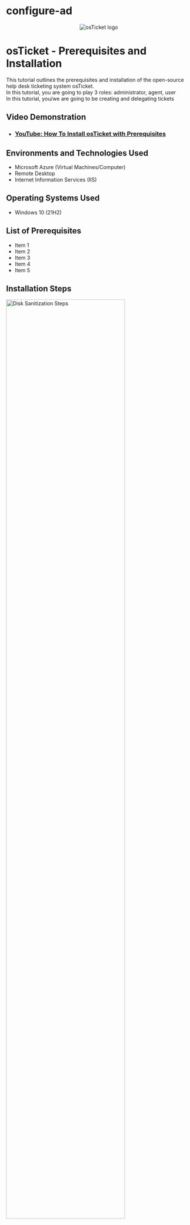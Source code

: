 # configure-ad

<p align="center">
<img src="https://i.imgur.com/Clzj7Xs.png" alt="osTicket logo"/>
</p>

<h1>osTicket - Prerequisites and Installation</h1>
This tutorial outlines the prerequisites and installation of the open-source help desk ticketing system osTicket.<br />
In this tutorial, you are going to play 3 roles:  administrator, agent, user <br>
In this tutorial, you/we are going to be creating and delegating tickets <br>

<h2>Video Demonstration</h2>

- ### [YouTube: How To Install osTicket with Prerequisites](https://www.youtube.com)

<h2>Environments and Technologies Used</h2>

- Microsoft Azure (Virtual Machines/Computer)
- Remote Desktop
- Internet Information Services (IIS)

<h2>Operating Systems Used </h2>

- Windows 10</b> (21H2)

<h2>List of Prerequisites</h2>

- Item 1
- Item 2
- Item 3
- Item 4
- Item 5

<h2>Installation Steps</h2>

<p>
<img src="https://i.imgur.com/DJmEXEB.png" height="80%" width="80%" alt="Disk Sanitization Steps"/>
</p>
<p>
<strong> Create 2 VMs (1 Window 2022 [DC-1], 1 Window 10 [Client-1]) (Use the same Resource Group and Vnet )</strong><br>
Windows 2022 - note: don't check the box under Licensing <br>
Windows 10 - DO check the box under Licensing

Create 2 Virtual Machines (VMs)

<strong> First we create a Windows 10 Virtual Machine </strong>

1) Type "portal.azure.com" in the url search bar, which should bring you to the Azure homepage and then click "Virtual Machines" (see screenshot)
![Screenshot 2024-05-19 120803](https://github.com/jaysixco/monitoring-traffic-rd/assets/160427311/3e38d2a9-6b4a-4191-8d7b-371ced1ae53d)

2) On the Virtual Machines page, click "+ Create" (in the left hand corner) and then click "Azure virtual machine" in the drop down menu (see screenshot)
![Screenshot 2024-05-19 121645](https://github.com/jaysixco/monitoring-traffic-rd/assets/160427311/1478bc17-d2e7-4b9e-9da5-d3f1a560becd)


4) For "Resource group *" - click "Create new" and then type whatever name you want <br>
   For "Virtual machine name *" - type whatever name you want <br>
   For "Region *" - Click any option that starts with ("US") <br>
   For "Availability Zone * - Leave it as "Zone 1"<br>
   For "Image *" - click "Windows 10 Pro, version 22H2 - x64 Gen2" <br>
   For "Size *" - Any option that has "2 vcpus" or "4 vcpus" <br>
   For "Username *" - "Windows-10-VM" (for example/whatever you want) <br>
   For "Password *" - "Password1" (for example/whatever you want) <br>
   For "Confirm password *" - whatever you typed in previous step <br>
   For "Public inbound ports *" - "Allow selected ports" <br>
   For "Select inbound ports *" - "RDP (3389)" <br>
   Under "Licensing" check the box next to "I confirm I have an eligible Windows 10/11 license with multi-tenant hosting rights." <br>
   When you're done, cLick the blue button at the bottom that says "Review + create"
   An example of how the page should look like when done: <br>
  ![w10vmpg1](https://github.com/jaysixco/configure-ad/assets/160427311/db59fffb-0e55-46a1-aaa2-6492eecb811a) <br>
  <img width="302" alt="w10vmpg2" src="https://github.com/jaysixco/configure-ad/assets/160427311/3efbd4d7-62fd-4eac-853d-588b7785787f">


   
6) Clicking "Review + create" from the previous step will bring you to this page. All you have to do is click the blue button that says "Create".
![Screenshot 2024-05-19 130702](https://github.com/jaysixco/monitoring-traffic-rd/assets/160427311/48b6672d-5ec0-46e2-b79e-4cdf45514bc8)


<strong> Now we create a Windows 2022 Virtual Machine </strong>

1) After you click "Create" in previous step, you will see this page <br>
<img width="956" alt="deployment in progress" src="https://github.com/jaysixco/configure-ad/assets/160427311/11a468e8-9380-41cf-849c-7ccada54790d">
<br>
2) Wait until it turns into this page (see screenshot), then click "Create another VM" <br>
![Screenshot 2024-06-10 074023](https://github.com/jaysixco/configure-ad/assets/160427311/08685797-a9c7-43db-abe0-88f0671d09e6) <br>
3) Click the "Networking" tab <br>
4) Click the drop down menu for "Virtual network" <br>
5) If you don't see any virtual networks, like this (see screenshot), refresh the page <br>
![no virtual network](https://github.com/jaysixco/monitoring-traffic-rd/assets/160427311/739fe2e2-d91b-4bc3-8f9c-d20f1595ab2d) <br>
6) Repeat steps 2 and 3, and now you should see this (see screenshot). Click whichever option ends in "-vnet", then click the "Basics" tab. <br>
<img width="593" alt="image" src="https://github.com/jaysixco/configure-ad/assets/160427311/059c839e-b18d-43d1-ab3d-f0a4a9aa021d">
<br>
7) For "Resource group *" - click the drop down menu and click the name of the resource group you created for Windows 10 <br>
   For "Virtual machine name *" - type whatever you want <br>
   For "Region *" - Same region as the one you chose for Windows 10 <br>
   For "Availability Zone * - Leave it as "Zone 1"<br>
   For "Image *" - "Ubuntu Server 22.04 LTS - x64 Gen2" <br>
   For "Size *" - Any option that has "2 vcpus" or "4 vcpus" <br>
   For "Authentication type" - click "Password" <br>
   For "Username *" - "Windows-2022-VM" (for example/whatever you want) <br>
   For "Password *" - "Password1" (for example/whatever you want) <br>
   For "Confirm password *" - whatever you typed in previous step <br>
   For "Public inbound ports *" - "Allow selected ports" <br>
   For "Select inbound ports *" - "SSH (22)" <br>
   Under "Licensing" **DO NOT** check the box next to "I confirm I have an eligible Windows 10/11 license with multi-tenant hosting rights." <br>
   When you're done, click the blue button at the bottom that says "Review + create" <br>
   An example of how the page should look like when done: <br>
<img width="306" alt="w22p1" src="https://github.com/jaysixco/configure-ad/assets/160427311/b6da2760-463e-4efc-ac4a-887d86203203"> <br>
<img width="302" alt="w22p2" src="https://github.com/jaysixco/configure-ad/assets/160427311/84b94ca5-a8d9-4673-aad0-9ef6718402e1">


8) Clicking "Review + create" from the previous step will bring you to this page. All you have to do is click the blue button that says "Create".
<img width="533" alt="w22create" src="https://github.com/jaysixco/configure-ad/assets/160427311/63908051-93c3-4525-b355-6e2985f9f5bc">

<strong> Waiting for the VMs to be created </strong>

1) Click the Microsoft Search bar (1) and then click "Virtual Machines" (2) <br>
![click search then VM](https://github.com/jaysixco/monitoring-traffic-rd/assets/160427311/7b1c4437-bdda-4f29-bce7-fed665dd1380)

2) You might see that 1 VM is running while the other VM is still being created (see screenshot).
<img width="958" alt="1run" src="https://github.com/jaysixco/configure-ad/assets/160427311/78b00970-db1c-4a2a-9924-9e91b6793184">

3) Refresh the page from time to time until it shows that both VM's are running (see screenshot).
<img width="959" alt="2run" src="https://github.com/jaysixco/configure-ad/assets/160427311/21c8866d-d516-467d-bfb2-0b9452e2e758">

<br>
<br>
<br>
<br>
<br>
<br>
<br>
<br>
<br>
<br>
<br>
<br>
<br>
<br>


<h2>started from here</h2>
<strong> Change DC-1 NIC to static </strong><br>
1) Go to the Virtual Machine's page and right click the name of your Windows 2022 DC-1 and open it in a new tab <br><br>
<img width="572" alt="new tab" src="https://github.com/jaysixco/configure-ad/assets/160427311/52d39049-764d-402b-a154-e82dfd2c8b97">

2) In the sidebar under "Networking" click "Network settings" (1) and then Click "IP configurations" (2) <br>
<img width="806" alt="ipconfig" src="https://github.com/jaysixco/configure-ad/assets/160427311/3b7d6193-4724-48cf-b791-9f183f0f7395">
<br>
3) Scroll down and click "ipconfig1" (1), then click "Static" (2), scroll down and then click "Save" (3) <br>
<img width="864" alt="static" src="https://github.com/jaysixco/configure-ad/assets/160427311/29453887-4abb-41da-a15a-1df8880755ee">

4)

<strong> Log in to DC-1's firewall (hint: type) and enable ICMPv4 traffic  </strong><br>
1) Log in to Windows 2022 VM through Remote Desktop <br>
1) Starting from the Virtual Machines homepage (see screenshot), right click the name of your Windows 2022 VM and open it in a new tab <br>
<img width="574" alt="vmhomepage" src="https://github.com/jaysixco/configure-ad/assets/160427311/af994a61-d2c6-4a33-8f41-18fd79c57135"> <br>
<img width="572" alt="new tab" src="https://github.com/jaysixco/configure-ad/assets/160427311/32b3a4d4-0e0c-43d1-9945-55d98ad69f01"> <br>
2) In the Window 2022 VM homepage, look for "Public IP address" and click white space next to it to copy that number to your clipboard <br>
<img width="958" alt="coptoclip" src="https://github.com/jaysixco/configure-ad/assets/160427311/c8a4d375-a65e-49c9-8da0-73110aff4782"> <br>
3) Click the Search button at the bottom of your screen (1), type "Remote Desktop Connection" (2) and then click "Open" (3) <br>
![Remote Desktop Login](https://github.com/jaysixco/monitoring-traffic-rd/assets/160427311/171f3b17-5895-4a7f-9591-1d7b359c3191)
4) Press the "Ctrl" and "V" button on your keyboard at the same time to paste the number you copied in step 2 and then click "Connect" <br>
5) On the page that says "Enter Your Credentials" click "More choices" and then click "Use a different account" <br>
6) Type the username and password you created for Windows 2022 VM, then click the blue button that says "Ok"
7) If this pops up (see screenshot), click "Yes". <br>
![if this pops up](https://github.com/jaysixco/monitoring-traffic-rd/assets/160427311/a3f8403a-d15e-4eef-809d-c961677f0596) <br>
8) As it logs you into the Virtual Machine, there will be a blue page that says "Choose privacy settings for your device". Turn them all off. Then click the blue button at the bottom that says "Accept". <br>
9) Type "firewall" in the start menu search bar <br>
10) Click option with 'Advanced Security' <br>
<img width="960" alt="1" src="https://github.com/jaysixco/configure-ad/assets/160427311/6da63887-66cf-4881-a468-91e719fd54ea"> <br>
11) Click "Inbound Rules" (1), then scroll right until you are able see and click the "Protocol" tab (2) <br>
<img width="785" alt="2" src="https://github.com/jaysixco/configure-ad/assets/160427311/1d8d84fc-7469-443f-942b-c57e986095c2"> <br>
12) Scroll back to the left and, while holding down the Shift key on your keyboard, click these two "Core Networking Diagnostics - ICMP Echo" (1), then click "Enable Rule" (2) <br>
<img width="785" alt="3" src="https://github.com/jaysixco/configure-ad/assets/160427311/519678c6-983a-4b4e-b652-9f4303db229e"> <br>


<strong> Log in to Client-1 and ping DC-1's private IP address to see if it worked  </strong><br>
</strong> Find DC-1's (Window 2022 VM's) private IP address
1) Start at Virtual Machines homepage and right click name of Window's 2022 VM and open it in a new tab <br>
<img width="572" alt="new tab" src="https://github.com/jaysixco/configure-ad/assets/160427311/143bc443-5399-4417-ac4d-0278396edfc4">
3) Scroll down <br>
4) Under header called "Networking" you will see a number next to "Private IP address". Take note of this number. You will need it later on. <br>
<br>

</strong> Remote Desktop your way into Client-1 (Windows 10 VM) </strong> <br>
1) Start at the Virtual Machines homepage <br> <img width="574" alt="vmhomepage" src="https://github.com/jaysixco/configure-ad/assets/160427311/40b3a24c-2806-4cb3-a21b-225bd3b6f8b3">

2) Right click the name of the Windows 10 VM and then click "Open in a new tab" <br> <img width="959" alt="w10newtab" src="https://github.com/jaysixco/configure-ad/assets/160427311/c6aa765f-c40c-463c-a712-2d88d62e363e">

3) In the Window 10 VM homepage, look for "Public IP address" and click white space next to it to copy that number to your clipboard <br>
<img width="959" alt="w10coptoclip" src="https://github.com/jaysixco/configure-ad/assets/160427311/6db1a7b3-1751-4589-8f4b-12905b659715">
<br>
4) Click the Search button at the bottom of your screen (1), type "Remote Desktop Connection" (2) and then click "Open" (3) <br>
![Remote Desktop Login](https://github.com/jaysixco/monitoring-traffic-rd/assets/160427311/171f3b17-5895-4a7f-9591-1d7b359c3191)
5) Press the "Ctrl" and "V" button on your keyboard at the same time to paste the number you copied in step 2 and then click "Connect" <br>
6) On the page that says "Enter Your Credentials" click "More choices" and then click "Use a different account" <br>
7) Type the username and password you created for Windows 10 VM, then click the blue button that says "Ok" <br> 
8) If this pops up (see screenshot), click "Yes". <br>
![if this pops up](https://github.com/jaysixco/monitoring-traffic-rd/assets/160427311/a3f8403a-d15e-4eef-809d-c961677f0596) <br>
9) As it logs you into the Virtual Machine, there will be a blue page that says "Choose privacy settings for your device". Turn them all off. Then click the blue button at the bottom that says "Accept". <br>
<img width="960" alt="1" src="https://github.com/jaysixco/configure-ad/assets/160427311/c86005b3-e364-4ee7-bd05-afaedf71e551">
<img width="960" alt="2" src="https://github.com/jaysixco/configure-ad/assets/160427311/ffbdca21-e6f8-476e-b6db-66decc2e0e99">
<img width="960" alt="3" src="https://github.com/jaysixco/configure-ad/assets/160427311/a4c60e0d-336a-4519-af7d-ff9badce8736">
<img width="960" alt="4" src="https://github.com/jaysixco/configure-ad/assets/160427311/ea450435-4eb5-411b-9d26-beea770d4212">
<img width="960" alt="5" src="https://github.com/jaysixco/configure-ad/assets/160427311/87883c66-8baa-44e1-82d4-611e8ed7bb65">

10) Open command prompt <br>
11) Type "ping" and then paste the Private IP address you copied/memorized <br>
12) If it worked, you should see the word "Reply" repeated a few times like this: </em> <br>
<img width="960" alt="ping worked" src="https://github.com/jaysixco/configure-ad/assets/160427311/59817a5c-d136-4890-886b-a99891dec9b4">

Exit Window 10 VM (add pics from phone)
Click Remote Desktop Icon and then click into Window 2022 VM

<strong> DC-1 (Windows 2022 VM) </strong>  
<strong> Install ADDS + setup forest </strong><br>
<strong>&nbsp;&nbsp;&nbsp;&nbsp;   Install ADDS </strong> = On the Service Manager page, click "Add roles and features" </strong><br>
<img width="960" alt="Capture" src="https://github.com/jaysixco/configure-ad/assets/160427311/86f64b1b-abfc-435f-a5ee-8e7135ec307e">
<br>
Keep clicking "Next>" button until you get to "Server Roles" tab (following screen). Click the box next to "Active Directory Domain Services" <br>
<img width="588" alt="Capture" src="https://github.com/jaysixco/configure-ad/assets/160427311/828837cc-8ec0-47f0-b7fc-2af4be09d846">
<br>
After you click the box next to "Active Directory Domain Services", this box will pop up (see screenshot below). Just click "Add Features" <br>
<img width="313" alt="Capture - Add Features" src="https://github.com/jaysixco/configure-ad/assets/160427311/5d63572e-eeb2-4df5-8d3f-d7c03914a40a">
<br>
After that, just keep clicking "Next" until you get to the "Confirmation" tab (see screenshot). Click "Install". Then after it installs, click "Close". <br>
<img width="590" alt="1" src="https://github.com/jaysixco/configure-ad/assets/160427311/b01ac33d-db0d-4c71-8f96-71d3caae2362">
<br>
<br>
<strong> Set up new forest </strong> = On the Service manager page, click the flag and triangle with an exclamation point  in it (1), then click "Promote this server to a domain controller"(2)> <br> 
<img width="956" alt="1" src="https://github.com/jaysixco/configure-ad/assets/160427311/02c4c4b6-160d-4a81-813e-83bebf39c861">
<br>


Click "Add a new forest" and type "mydomain.com" ><br>
<img width="572" alt="Capture2-addforest+username" src="https://github.com/jaysixco/configure-ad/assets/160427311/e043bf1e-0909-4b6f-acc0-6b3faf4153cc">


<br>

Create a password >  <br>
<img width="574" alt="Capture3-password" src="https://github.com/jaysixco/configure-ad/assets/160427311/a3c31e70-009d-47b6-b403-d16e0daf85e6">

<br>
<strong> Keep clicking "Next>" button until you get to the "Prerequisites Check" page. Then click "Install" button. After it installs, it will automatically log you out. </strong><br>
<strong> <em>If you try to log back in to DC-1 (Windows 2022 VM) with "labuser" as the username, it won't work. You have to log back in as "mydomain.com\labuser" in the username. You can still log in with the same password you used for "labuser" (ie. if your password was "Abc123" for username "labuser", the password is still "Abc123" for username "mydomain.com\labuser). </em></strong><br>
<br>
1) Start at DC-1 (Window 2022 VM) homepage <br>
2) Copy the Public IP address <br>
3) Open Remote Desktop Login page <br>
4) Paste the Public IP address, then click enter.
5) Click "More choices", then click "Use a different account"<br>
5) For the username, type "mydomain.com\labuser and type the same password you created for the VM <br>
<br>
<strong> Create an Admin account and a place to store all the users we'll create later  </strong><br>
1) Now that you're in to DC-1 (Window 2022 VM), type "Active Directory"in Start Menu search box (1) and then cllick "Active Directory Users and Computers (ADUC)" (2) <br>
<img width="960" alt="Capture - ADUC" src="https://github.com/jaysixco/configure-ad/assets/160427311/b947408d-dde2-4fdd-9b40-57cb426ec615">
<br>

<strong> Create an Organizational Unit (OU) called “_EMPLOYEES”  </strong><br>
1) Right click "mydomain.com" <br>
2) Hover mouse over "New" <br>
3) Click "Organizational Unit" <br>
<img width="565" alt="Capture - OU" src="https://github.com/jaysixco/configure-ad/assets/160427311/d7c7cb8d-4d7c-40f7-bdd2-12d5f3374e75">
<br>
4) Type "_EMPLOYEES" (Underscore not mandatory in '_EMPLOYEES') <br>
<br>

<strong> Create a new OU named “_ADMINS”  </strong><br>
1) Right click "mydomain.com" <br>
2) New > Organizational Unit <br>
3) type "_ADMINS" <br>
<br>

<strong> Create a new employee named “Jane Doe” (same password) with the username of “jane_admin”  </strong><br>
1) Right click '_ADMINS', hover mouse over "New", then click "User" <br>
<img width="565" alt="1" src="https://github.com/jaysixco/configure-ad/assets/160427311/bbf620b3-088d-43f6-ac1c-660895940107"> <br>
2) For "First name:" type "Jane" <br>
   For "Last name:" type "Doe" <br>
   For "User logon name:" Type "jane_admin"
   Then click "Next>" button<br>
<img width="328" alt="2" src="https://github.com/jaysixco/configure-ad/assets/160427311/a4dbca4e-232c-4eff-85d5-a45d56602ab3"> <br>
3) Create a password (you can use the same one that you created for the VMs)
4) Make sure the only box that is checked is "Password never expires", then click "Next>" <br>
<img width="328" alt="3" src="https://github.com/jaysixco/configure-ad/assets/160427311/aecf2c58-f81b-4e18-8193-6616a8bb248c"> <br>
5) On the page after this, click "Finish"<br>
<br>

<strong> DON'T FORGET to make jane_admin a “Domain Admin” (just because her name is in the Admin folder doesn't mean she's actually an Admin yet). To do this, follow steps below.  </strong><br>
<br>

<strong> Add jane_admin to the “Domain Admins” Security Group  </strong><br>
1) Double click "Admins" (1) Right click "jane_admin" (2), Click "Properties" (3) <br>
<img width="565" alt="#1" src="https://github.com/jaysixco/configure-ad/assets/160427311/000b1d3d-790c-4715-b83a-72dd8822fa42">
4) Click "Member Of" tab (1), Click "Add" (2), Type "domain" (3), Click "Check names" (4) <br>
<img width="486" alt="#2" src="https://github.com/jaysixco/configure-ad/assets/160427311/f74f48b4-4930-47ea-9c50-f18f113193b4">
8) Click "Domain Admins" <br>
9) Click following button sequence: "Ok","Ok","Apply","Ok" <br>
<br>

<strong> Log out/close the Remote Desktop connection to DC-1 and log back in as “mydomain.com\jane_admin”  </strong>
1) Open command prompt (type "cmd" in Start menu)
2) Type "logoff" and then press enter to log out
3) Copy DC-1's Public IP address, if you don't have it already <br>
4) Open Remote Desktop Login page (type "Remote Desktop" in Start menu <br>
5) Paste the Public IP address, then click enter.
6) Click "More choices", then click "Use a different account"<br>
5) For the username, type "mydomain.com\jane_admin" and type the same password you created for the VM <br>

<strong> Use jane_admin as your admin account from now on  </strong>

<strong> Now we'll be dealing with Client-1  </strong><br>

<strong> CLIENT-1 (Windows 10 VM) </strong> <br>
<strong> Starting in Azure, go to DNS server and make it DC-1's private IP </strong> <br>
&nbsp;&nbsp;&nbsp;&nbsp;   Get DC's Private IP address first <br>
&nbsp;&nbsp;&nbsp;&nbsp;&nbsp;&nbsp;&nbsp;&nbsp;    Click DC-1 > Scroll down until you see "Private IP address" <br>   
1) Go to Azure's Virtual machine page
2) Right click Client-1 (Windows 10 Vm) and open it in a new tab
3) Under "Networking" on left hand side, click "Network settings" (1) and then Click "Network Interface" (2) <br>
![2](https://github.com/jaysixco/configure-ad/assets/160427311/3ea657a0-0262-47fc-932f-be8243511f63)
5) Click "DNS servers" (1), click "Custom" (2), paste DC-1's (2022 VM) private IP address in the box (3), and then click "Save"<br>
![3](https://github.com/jaysixco/configure-ad/assets/160427311/c71b4a54-869e-4571-9a36-6ef2d729992b)

&nbsp;&nbsp;&nbsp;&nbsp;   <strong> Go to Client-1 (Windows 10 VM) page and hit restart. Wait until it says the VM has been successfully restarted. </strong> <br>
(A.C, #1)

&nbsp;&nbsp;&nbsp;&nbsp;   <strong> Now, log back in through Remote Desktop as labuser </strong> (remember, we haven't joined it to any domain yet)

<strong> In Client-1 (Window 10 VM) rename the PC as mydomain.com\jane_admin </strong><br>
1) Right click the start button <br>
2) Click "Systems" <br>
3) Scroll down <br>
4) Click "Rename this PC (advanced)" <br>
5) Click "Change" <br>
6) Click circle next to "Domain" <br>
7) Type "mydomain.com" and click "Ok" <br>
8) Then in the page that appears type for username:"mydomain.com\jane_admin" and whatever password you want (should probably use the same password you've been using for other parts) <br>
9) A box will pop up telling you that you must restart Client-1 Vm in order to apply the changes. Just click "Ok".
10) There should also be a pop-up (you might have to minimize other screens to see it) that asks if you want to Restart Now or Later. Click the button that says "Restart Now"
<br>

<strong> Remote Desktop for non-administrative users on Client-1 </strong> <br>
1) Remote Desktop your way back in to Client-1 as mydomain.com\jane_admin and open system properties (right click Start button > Click "System") <br>
2) On the "About" screen that pops up, scroll down and under "Related Settings" heading, click “Remote Desktop” <br>
<img width="601" alt="#1" src="https://github.com/jaysixco/configure-ad/assets/160427311/0e69552e-7acb-4934-9a75-7e5c62e2457c">
3) Scroll down and click “Select users that can remotely access this PC” <br>
<img width="601" alt="#2" src="https://github.com/jaysixco/configure-ad/assets/160427311/55af10b1-6d0a-4286-ae47-39ba468214d9">
4) Click “Add” <br>
5) Type “domain users”, click </strong> "Check Names"
6) There might be a popup asking for credentials. Just type "mydomain.com\jane_admin" for the username and whatever password you created then click "Ok". On the page after that, click "OK" as well.

<strong> Create a bunch of additional users and attempt to log into Client-1 with one of the users </strong><br>
1) Log in to DC-1 as jane_admin
2) Open PowerShell_ise as an administrator (type Powershell in start menu search bar, right click "Windows Powershell ISE"(1) > Click "Run as administrator"(2) <br>
 <img width="960" alt="1" src="https://github.com/jaysixco/configure-ad/assets/160427311/c6ac6161-d01a-4ac0-91fe-92fa37c89912"> <br>
2a) If you're asked whether you want to allow this app to make changes to your device, click "Yes'
<br>
3) Open this link (https://github.com/joshmadakor1/AD_PS/blob/master/Generate-Names-Create-Users.ps1) in a new tab then click "Raw" (screenshot below) 
<br>
<img width="960" alt="Capture - Click Raw" src="https://github.com/jaysixco/configure-ad/assets/160427311/0891ba73-964d-4479-bc91-6e08c6055411">
<br>
4) Copy all the "Raw" content (ctrl + A, then ctrl + C) <br>
5) Go back to the Powershell Ise homepage (see screenshot below). <br>
6) Click "New File" (screenshot below, letter A). <br>
7) Click anywhere in the white section and press "ctrl + V" to Paste. <br>
8) Click the green play button to run the script (screenshot below, letter B)
<br>
<img width="854" alt="Capture - ctrl + V, New Script, Run Script" src="https://github.com/jaysixco/configure-ad/assets/160427311/31f27fbd-6c3b-47b7-8751-682adbb25135">
<br>
9) After you click the play button (screenshot above), a bunch of accounts will start generating
10) Type "Active Directory" in the start menu and click "Active Directory Users and Computers"
11) Click "mydomain.com" and then double click "_EMPLOYEES". You will see that all the accounts being generated are held here. <em>Example below </em>
<br>
<img width="565" alt="Capture - Users created" src="https://github.com/jaysixco/configure-ad/assets/160427311/352e9fef-cf56-4b6e-8eac-8956c6b9d500">
<br>

<strong> Log in to Client-1 with one of the accounts </strong><br>
<em> In the screenshot above, we can see that one of the account names is "bapa.mop" so we will use it for our example. </em><br>
1) Log out of Client-1 (open command prompt, type "logoff", then press enter)
2) Log back in with Client-1's public IP address through Remote Desktop.
3) Click "More choices" then "Use a different account"
4) Type in the username you chose (ex. "bapa.mop" (no "mydomain.com" required)).
5) If you noticed, because of the script all the accounts have the same password as "Password1" (see screenshot above)<br>
<br>
<strong> Finish. </strong>

<p>
Done. Everything correct, just needs a screenshot run.</em>
</p>
<br>
<br>
<br>
<br>
<br>
<br>
<br>
<br>
<br>
<br>
<br>
<br>
<br>
<br>


